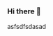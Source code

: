 ### Hi there 👋
asfsdfsdasad
<!--
**lucaberardinelli91/lucaberardinelli91** is a ✨ _special_ ✨ repository because its `README.md` (this file) appears on your GitHub profile.

Here are some ideas to get you started:asdfsdafasdfsda

- 🔭 I’m currently working on some differents iOS Projects
- 🌱 I’m currently learning SwiftUI
- 📫 How to reach me: 

